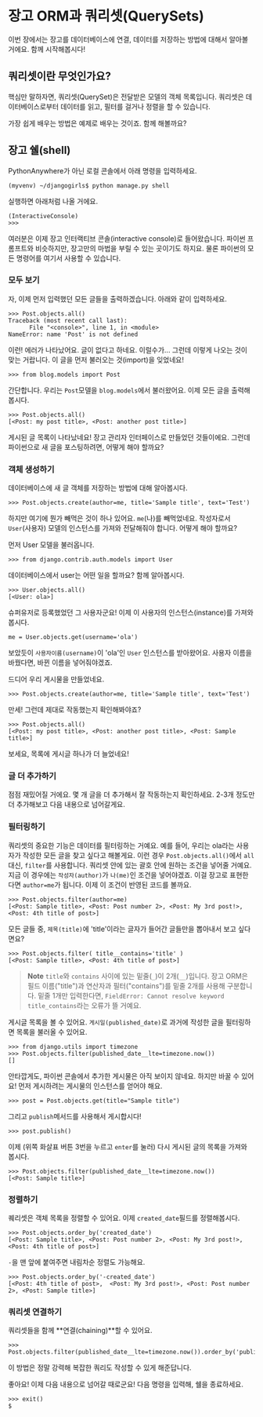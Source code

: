 # 장고 ORM과 쿼리셋(QuerySets)

이번 장에서는 장고를 데이터베이스에 연결, 데이터를 저장하는 방법에 대해서 알아볼 거에요. 함께 시작해봅시다!

## 쿼리셋이란 무엇인가요?

핵심만 말하자면, 쿼리셋(QuerySet)은 전달받은 모델의 객체 목록입니다. 쿼리셋은 데이터베이스로부터 데이터를 읽고, 필터를 걸거나 정렬을 할 수 있습니다.

가장 쉽게 배우는 방법은 예제로 배우는 것이죠. 함께 해볼까요?

## 장고 쉘(shell)

PythonAnywhere가 아닌 로컬 콘솔에서 아래 명령을 입력하세요.

    (myvenv) ~/djangogirls$ python manage.py shell


실행하면 아래처럼 나올 거에요.

    (InteractiveConsole)
    >>>

여러분은 이제 장고 인터랙티브 콘솔(interactive console)로 들어왔습니다. 파이썬 프롬프트와 비슷하지만, 장고만의 마법을 부릴 수 있는 곳이기도 하지요. 물론 파이썬의 모든 명령어를 여기서 사용할 수 있습니다.

### 모두 보기

자, 이제 먼저 입력했던 모든 글들을 출력하겠습니다. 아래와 같이 입력하세요.

    >>> Post.objects.all()
    Traceback (most recent call last):
          File "<console>", line 1, in <module>
    NameError: name 'Post' is not defined


이런! 에러가 나타났어요. 글이 없다고 하네요. 이럴수가... 그런데 이렇게 나오는 것이 맞는 거랍니다. 이 글을 먼저 불러오는 것(import)을 잊었네요!

    >>> from blog.models import Post


간단합니다. 우리는 `Post`모델을 `blog.models`에서 불러왔어요. 이제 모든 글을 출력해봅시다.

    >>> Post.objects.all()
    [<Post: my post title>, <Post: another post title>]


게시된 글 목록이 나타났네요! 장고 관리자 인터페이스로 만들었던 것들이에요. 그런데 파이썬으로 새 글을 포스팅하려면, 어떻게 해야 할까요?

### 객체 생성하기

데이터베이스에 새 글 객체를 저장하는 방법에 대해 알아봅시다.

    >>> Post.objects.create(author=me, title='Sample title', text='Test')


하지만 여기에 뭔가 빼먹은 것이 하나 있어요. `me`(나)를 빼먹었네요. 작성자로서 `User`(사용자) 모델의 인스턴스를 가져와 전달해줘야 합니다. 어떻게 해야 할까요?

먼저 User 모델을 불러옵니다.

    >>> from django.contrib.auth.models import User


데이터베이스에서 user는 어떤 일을 할까요? 함께 알아봅시다.

    >>> User.objects.all()
    [<User: ola>]


슈퍼유저로 등록했었던 그 사용자군요! 이제 이 사용자의 인스턴스(instance)를 가져와 봅시다.

    me = User.objects.get(username='ola')


보았듯이 `사용자이름(username)`이 'ola'인 `User` 인스턴스를 받아왔어요. 사용자 이름을 바꿨다면, 바뀐 이름을 넣어줘야겠죠.

드디어 우리 게시물을 만들었네요.

    >>> Post.objects.create(author=me, title='Sample title', text='Test')


만세! 그런데 제대로 작동했는지 확인해봐야죠?

    >>> Post.objects.all()
    [<Post: my post title>, <Post: another post title>, <Post: Sample title>]


보세요, 목록에 게시글 하나가 더 늘었네요!

### 글 더 추가하기

점점 재밌어질 거에요. 몇 개 글을 더 추가해서 잘 작동하는지 확인하세요. 2-3개 정도만 더 추가해보고 다음 내용으로 넘어갈게요.

### 필터링하기

쿼리셋의 중요한 기능은 데이터를 필터링하는 거예요. 예를 들어, 우리는 ola라는 사용자가 작성한 모든 글을 찾고 싶다고 해볼게요. 이런 경우 `Post.objects.all()`에서 `all`대신, `filter`를 사용합니다. 쿼리셋 안에 있는 괄호 안에 원하는 조건을 넣어줄 거예요. 지금 이 경우에는 `작성자(author)`가 `나(me)`인 조건을 넣어야겠죠. 이걸 장고로 표현한다면 `author=me`가 됩니다. 이제 이 조건이 반영된 코드를 볼까요.

    >>> Post.objects.filter(author=me)
    [<Post: Sample title>, <Post: Post number 2>, <Post: My 3rd post!>, <Post: 4th title of post>]


모든 글들 중, `제목(title)`에 'title'이라는 글자가 들어간 글들만을 뽑아내서 보고 싶다면요?

    >>> Post.objects.filter( title__contains='title' )
    [<Post: Sample title>, <Post: 4th title of post>]


> **Note**  `title`와 `contains` 사이에 있는 밑줄(`_`)이 2개(`__`)입니다. 장고 ORM은 필드 이름("title")과 연산자과 필터("contains")를 밑줄 2개를 사용해 구분합니다. 밑줄 1개만 입력한다면, `FieldError: Cannot resolve keyword title_contains`라는 오류가 뜰 거예요.

게시글 목록을 볼 수 있어요. `게시일(published_date)`로 과거에 작성한 글을 필터링하면 목록을 불러올 수 있어요.

    >>> from django.utils import timezone
    >>> Post.objects.filter(published_date__lte=timezone.now())
    []

안타깝게도, 파이썬 콘솔에서 추가한 게시물은 아직 보이지 않네요. 하지만 바꿀 수 있어요! 먼저 게시하려는 게시물의 인스턴스를 얻어야 해요.

    >>> post = Post.objects.get(title="Sample title")


그리고 `publish`메서드를 사용해서 게시합시다!

    >>> post.publish()


이제 (위쪽 화살표 버튼 3번을 누르고 `enter`를 눌러) 다시 게시된 글의 목록을 가져와 봅시다.

    >>> Post.objects.filter(published_date__lte=timezone.now())
    [<Post: Sample title>]


### 정렬하기

퀘리셋은 객체 목록을 정렬할 수 있어요. 이제 `created_date`필드를 정렬해봅시다.

    >>> Post.objects.order_by('created_date')
    [<Post: Sample title>, <Post: Post number 2>, <Post: My 3rd post!>, <Post: 4th title of post>]


`-`을 맨 앞에 붙여주면 내림차순 정렬도 가능해요.

    >>> Post.objects.order_by('-created_date')
    [<Post: 4th title of post>,  <Post: My 3rd post!>, <Post: Post number 2>, <Post: Sample title>]


### 쿼리셋 연결하기

쿼리셋들을 함께 **연결(chaining)**할 수 있어요.

    >>> Post.objects.filter(published_date__lte=timezone.now()).order_by('published_date')


이 방법은 정말 강력해 복잡한 쿼리도 작성할 수 있게 해준답니다.

좋아요! 이제 다음 내용으로 넘어갈 때로군요! 다음 명령을 입력해, 쉘을 종료하세요.

    >>> exit()
    $
